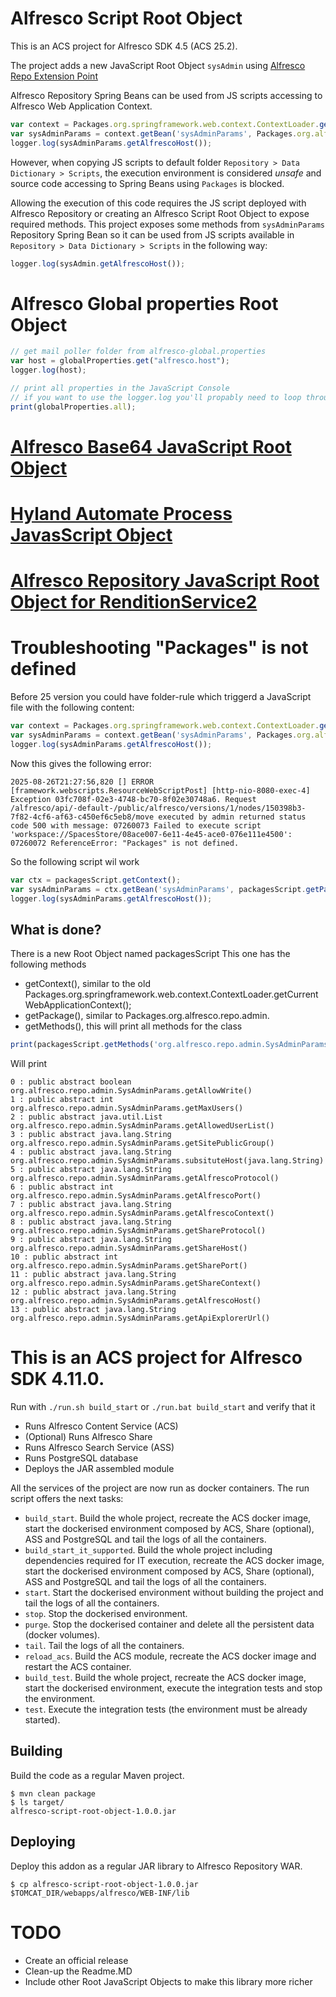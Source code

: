 # Alfresco Script Root Object

This is an ACS project for Alfresco SDK 4.5 (ACS 25.2).

The project adds a new JavaScript Root Object `sysAdmin` using [Alfresco Repo Extension Point](https://docs.alfresco.com/content-services/latest/develop/repo-ext-points/javascript-root-objects/)

Alfresco Repository Spring Beans can be used from JS scripts accessing to Alfresco Web Application Context.

```javascript
var context = Packages.org.springframework.web.context.ContextLoader.getCurrentWebApplicationContext();
var sysAdminParams = context.getBean('sysAdminParams', Packages.org.alfresco.repo.admin.SysAdminParams);
logger.log(sysAdminParams.getAlfrescoHost());
```

However, when copying JS scripts to default folder `Repository > Data Dictionary > Scripts`, the execution environment is considered *unsafe* and source code accessing to Spring Beans using `Packages` is blocked.

Allowing the execution of this code requires the JS script deployed with Alfresco Repository or creating an Alfresco Script Root Object to expose required methods. This project exposes some methods from `sysAdminParams` Repository Spring Bean so it can be used from JS scripts available in `Repository > Data Dictionary > Scripts` in the following way:

```javascript
logger.log(sysAdmin.getAlfrescoHost());
```

# Alfresco Global properties Root Object

```javascript
// get mail poller folder from alfresco-global.properties
var host = globalProperties.get("alfresco.host");
logger.log(host);

// print all properties in the JavaScript Console
// if you want to use the logger.log you'll propably need to loop through everything
print(globalProperties.all);
```

# [Alfresco Base64 JavaScript Root Object](Alfresco_Base64_JavaScript_Root_Object.md)
# [Hyland Automate Process JavasScript Object](Hyland_Automate_Process_JavaScript_Root_Object.md)
# [Alfresco Repository JavaScript Root Object for RenditionService2](Alfresco_Repository_JavaScript_Root_Object_for_RenditionService2.md)

# Troubleshooting "Packages" is not defined

Before 25 version you could have folder-rule which triggerd a JavaScript file with the following content:

```javascript
var context = Packages.org.springframework.web.context.ContextLoader.getCurrentWebApplicationContext();
var sysAdminParams = context.getBean('sysAdminParams', Packages.org.alfresco.repo.admin.SysAdminParams);
logger.log(sysAdminParams.getAlfrescoHost());
```

Now this gives the following error:

`
2025-08-26T21:27:56,820 [] ERROR [framework.webscripts.ResourceWebScriptPost] [http-nio-8080-exec-4] Exception 03fc708f-02e3-4748-bc70-8f02e30748a6. Request /alfresco/api/-default-/public/alfresco/versions/1/nodes/150398b3-7f82-4cf6-af63-c450ef6c5eb8/move executed by admin returned status code 500 with message: 07260073 Failed to execute script 'workspace://SpacesStore/08ace007-6e11-4e45-ace0-076e111e4500': 07260072 ReferenceError: "Packages" is not defined. 
`

So the following script wil work
```javascript
var ctx = packagesScript.getContext();
var sysAdminParams = ctx.getBean('sysAdminParams', packagesScript.getPackage("org.alfresco.repo.admin.SysAdminParams"));
logger.log(sysAdminParams.getAlfrescoHost());
```

## What is done?

There is a new Root Object named packagesScript
This one has the following methods
- getContext(), similar to the old Packages.org.springframework.web.context.ContextLoader.getCurrentWebApplicationContext();
- getPackage(), similar to Packages.org.alfresco.repo.admin.<class>
- getMethods(<class>), this will print all methods for the class

```javascript
print(packagesScript.getMethods('org.alfresco.repo.admin.SysAdminParams'));
```
Will print
```
0 : public abstract boolean org.alfresco.repo.admin.SysAdminParams.getAllowWrite()
1 : public abstract int org.alfresco.repo.admin.SysAdminParams.getMaxUsers()
2 : public abstract java.util.List org.alfresco.repo.admin.SysAdminParams.getAllowedUserList()
3 : public abstract java.lang.String org.alfresco.repo.admin.SysAdminParams.getSitePublicGroup()
4 : public abstract java.lang.String org.alfresco.repo.admin.SysAdminParams.subsituteHost(java.lang.String)
5 : public abstract java.lang.String org.alfresco.repo.admin.SysAdminParams.getAlfrescoProtocol()
6 : public abstract int org.alfresco.repo.admin.SysAdminParams.getAlfrescoPort()
7 : public abstract java.lang.String org.alfresco.repo.admin.SysAdminParams.getAlfrescoContext()
8 : public abstract java.lang.String org.alfresco.repo.admin.SysAdminParams.getShareProtocol()
9 : public abstract java.lang.String org.alfresco.repo.admin.SysAdminParams.getShareHost()
10 : public abstract int org.alfresco.repo.admin.SysAdminParams.getSharePort()
11 : public abstract java.lang.String org.alfresco.repo.admin.SysAdminParams.getShareContext()
12 : public abstract java.lang.String org.alfresco.repo.admin.SysAdminParams.getAlfrescoHost()
13 : public abstract java.lang.String org.alfresco.repo.admin.SysAdminParams.getApiExplorerUrl()
```

# This is an ACS project for Alfresco SDK 4.11.0.

Run with `./run.sh build_start` or `./run.bat build_start` and verify that it

 * Runs Alfresco Content Service (ACS)
 * (Optional) Runs Alfresco Share
 * Runs Alfresco Search Service (ASS)
 * Runs PostgreSQL database
 * Deploys the JAR assembled module
 
All the services of the project are now run as docker containers. The run script offers the next tasks:

 * `build_start`. Build the whole project, recreate the ACS docker image, start the dockerised environment composed by ACS, Share (optional), ASS 
 and PostgreSQL and tail the logs of all the containers.
 * `build_start_it_supported`. Build the whole project including dependencies required for IT execution, recreate the ACS docker image, start the dockerised environment 
 composed by ACS, Share (optional), ASS and PostgreSQL and tail the logs of all the containers.
 * `start`. Start the dockerised environment without building the project and tail the logs of all the containers.
 * `stop`. Stop the dockerised environment.
 * `purge`. Stop the dockerised container and delete all the persistent data (docker volumes).
 * `tail`. Tail the logs of all the containers.
 * `reload_acs`. Build the ACS module, recreate the ACS docker image and restart the ACS container.
 * `build_test`. Build the whole project, recreate the ACS docker image, start the dockerised environment, execute the integration tests and stop 
 the environment.
 * `test`. Execute the integration tests (the environment must be already started).

## Building
Build the code as a regular Maven project.

```
$ mvn clean package
$ ls target/
alfresco-script-root-object-1.0.0.jar
```

## Deploying

Deploy this addon as a regular JAR library to Alfresco Repository WAR.

```
$ cp alfresco-script-root-object-1.0.0.jar $TOMCAT_DIR/webapps/alfresco/WEB-INF/lib
```

# TODO

  * Create an official release
  * Clean-up the Readme.MD
  * Include other Root JavaScript Objects to make this library more richer
